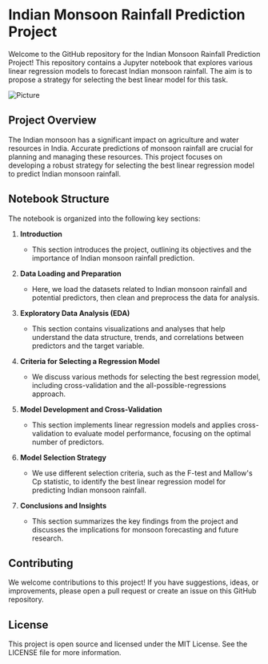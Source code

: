 # Indian Monsoon Rainfall Prediction Project

Welcome to the GitHub repository for the Indian Monsoon Rainfall Prediction Project! This repository contains a Jupyter notebook  that explores various linear regression models to forecast Indian monsoon rainfall. The aim is to propose a strategy for selecting the best linear model for this task.

![Picture](https://assets.telegraphindia.com/telegraph/2023/May/1685090244_monsoon.jpg)

## Project Overview
The Indian monsoon has a significant impact on agriculture and water resources in India. Accurate predictions of monsoon rainfall are crucial for planning and managing these resources. This project focuses on developing a robust strategy for selecting the best linear regression model to predict Indian monsoon rainfall.

## Notebook Structure
The notebook is organized into the following key sections:

1. **Introduction**
   - This section introduces the project, outlining its objectives and the importance of Indian monsoon rainfall prediction.
   
2. **Data Loading and Preparation**
   - Here, we load the datasets related to Indian monsoon rainfall and potential predictors, then clean and preprocess the data for analysis.
   
3. **Exploratory Data Analysis (EDA)**
   - This section contains visualizations and analyses that help understand the data structure, trends, and correlations between predictors and the target variable.
   
4. **Criteria for Selecting a Regression Model**
   - We discuss various methods for selecting the best regression model, including cross-validation and the all-possible-regressions approach.
   
5. **Model Development and Cross-Validation**
   - This section implements linear regression models and applies cross-validation to evaluate model performance, focusing on the optimal number of predictors.
   
6. **Model Selection Strategy**
   - We use different selection criteria, such as the F-test and Mallow's Cp statistic, to identify the best linear regression model for predicting Indian monsoon rainfall.
   
7. **Conclusions and Insights**
   - This section summarizes the key findings from the project and discusses the implications for monsoon forecasting and future research.
   

## Contributing
We welcome contributions to this project! If you have suggestions, ideas, or improvements, please open a pull request or create an issue on this GitHub repository.

## License
This project is open source and licensed under the MIT License. See the LICENSE file for more information.
